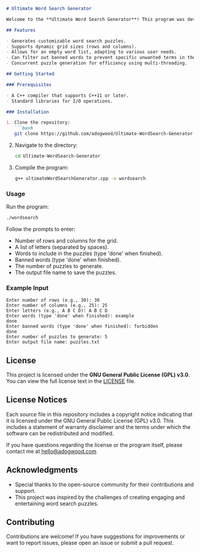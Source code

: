 ```markdown
# Ultimate Word Search Generator

Welcome to the **Ultimate Word Search Generator**! This program was developed to create challenging word search puzzles, specifically for the book *Find the Cl!t: It's not that hard (right?)*, which will be released on **10/31/2024**. The unique aspect of this book is that all puzzles are generated using only **four letters** while avoiding the spelling of a specific word.

## Features

- Generates customizable word search puzzles.
- Supports dynamic grid sizes (rows and columns).
- Allows for an empty word list, adapting to various user needs.
- Can filter out banned words to prevent specific unwanted terms in the puzzles.
- Concurrent puzzle generation for efficiency using multi-threading.

## Getting Started

### Prerequisites

- A C++ compiler that supports C++11 or later.
- Standard libraries for I/O operations.

### Installation

1. Clone the repository:
   ```bash
   git clone https://github.com/adogwood/Ultimate-WordSearch-Generator.git
   ```

2. Navigate to the directory:
   ```bash
   cd Ultimate-WordSearch-Generator
   ```

3. Compile the program:
   ```bash
   g++ ultimateWordSearchGenerator.cpp -o wordsearch
   ```

### Usage

Run the program:
```bash
./wordsearch
```

Follow the prompts to enter:

- Number of rows and columns for the grid.
- A list of letters (separated by spaces).
- Words to include in the puzzles (type 'done' when finished).
- Banned words (type 'done' when finished).
- The number of puzzles to generate.
- The output file name to save the puzzles.

### Example Input

```
Enter number of rows (e.g., 30): 30
Enter number of columns (e.g., 25): 25
Enter letters (e.g., A B C D): A B C D
Enter words (type 'done' when finished): example
done
Enter banned words (type 'done' when finished): forbidden
done
Enter number of puzzles to generate: 5
Enter output file name: puzzles.txt
```

## License

This project is licensed under the **GNU General Public License (GPL) v3.0**. You can view the full license text in the [LICENSE](LICENSE) file.

## License Notices

Each source file in this repository includes a copyright notice indicating that it is licensed under the GNU General Public License (GPL) v3.0. This includes a statement of warranty disclaimer and the terms under which the software can be redistributed and modified.

If you have questions regarding the license or the program itself, please contact me at hello@adogwood.com


## Acknowledgments

- Special thanks to the open-source community for their contributions and support.
- This project was inspired by the challenges of creating engaging and entertaining word search puzzles.

## Contributing

Contributions are welcome! If you have suggestions for improvements or want to report issues, please open an issue or submit a pull request.
```


